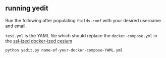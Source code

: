## running yedit
Run the following after populating `fields.conf` with your desired username and email.

`test.yml` is the YAML file which should replace the `docker-compose.yml` in the [ssl-ized docker-ized cesium](https://github.com/brunston/docker-compose-cesium)

``` python yedit.py name-of-your-docker-compose-YAML.yml ```

